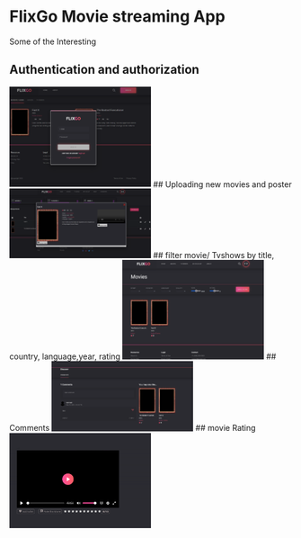 # FlixGo Movie streaming App

Some of the Interesting  
## Authentication and authorization
<img src="https://github.com/Patrick-BP/projects/blob/main/Angular-Projects/flixgo/login.png" width="50%"/>
## Uploading new movies and poster 
<img src="https://github.com/Patrick-BP/projects/blob/main/Angular-Projects/flixgo/uploadmovie.png" width="50%"/>
## filter movie/ Tvshows by title, country, language,year, rating
<img src="https://github.com/Patrick-BP/projects/blob/main/Angular-Projects/flixgo/filter.png" width="50%"/>
## Comments
<img src="https://github.com/Patrick-BP/projects/blob/main/Angular-Projects/flixgo/comments.png" width="50%"/>
## movie Rating
<img src="https://github.com/Patrick-BP/projects/blob/main/Angular-Projects/flixgo/rating.png" width="50%"/>